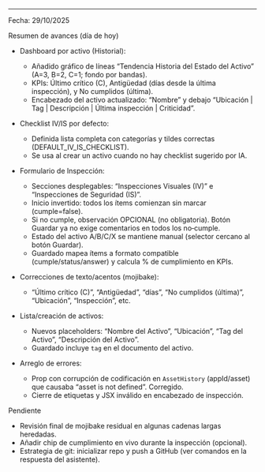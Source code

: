 ---

Fecha: 29/10/2025

Resumen de avances (día de hoy)
- Dashboard por activo (Historial):
  - Añadido gráfico de líneas “Tendencia Historia del Estado del Activo” (A=3, B=2, C=1; fondo por bandas).
  - KPIs: Último crítico (C), Antigüedad (días desde la última inspección), y No cumplidos (última).
  - Encabezado del activo actualizado: “Nombre” y debajo “Ubicación | Tag | Descripción | Última inspección | Criticidad”.

- Checklist IV/IS por defecto:
  - Definida lista completa con categorías y tildes correctas (DEFAULT_IV_IS_CHECKLIST).
  - Se usa al crear un activo cuando no hay checklist sugerido por IA.

- Formulario de Inspección:
  - Secciones desplegables: “Inspecciones Visuales (IV)” e “Inspecciones de Seguridad (IS)”.
  - Inicio invertido: todos los ítems comienzan sin marcar (cumple=false).
  - Si no cumple, observación OPCIONAL (no obligatoria). Botón Guardar ya no exige comentarios en todos los no‑cumple.
  - Estado del activo A/B/C/X se mantiene manual (selector cercano al botón Guardar).
  - Guardado mapea ítems a formato compatible (cumple/status/answer) y calcula % de cumplimiento en KPIs.

- Correcciones de texto/acentos (mojibake):
  - “Último crítico (C)”, “Antigüedad”, “días”, “No cumplidos (última)”, “Ubicación”, “Inspección”, etc.

- Lista/creación de activos:
  - Nuevos placeholders: “Nombre del Activo”, “Ubicación”, “Tag del Activo”, “Descripción del Activo”.
  - Guardado incluye `tag` en el documento del activo.

- Arreglo de errores:
  - Prop con corrupción de codificación en `AssetHistory` (appId/asset) que causaba “asset is not defined”. Corregido.
  - Cierre de etiquetas y JSX inválido en encabezado de inspección.

Pendiente
- Revisión final de mojibake residual en algunas cadenas largas heredadas.
- Añadir chip de cumplimiento en vivo durante la inspección (opcional).
- Estrategia de git: inicializar repo y push a GitHub (ver comandos en la respuesta del asistente).

